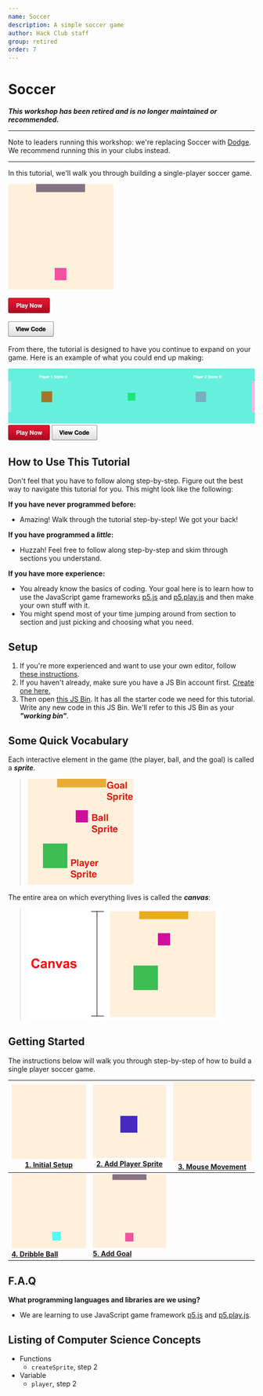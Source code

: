 ```yaml
---
name: Soccer
description: A simple soccer game
author: Hack Club staff
group: retired
order: 7
---
```


# Soccer

_**This workshop has been retired and is no longer maintained or recommended.**_

---

Note to leaders running this workshop: we're replacing Soccer with [Dodge](../dodge/). We recommend running this in your clubs instead.

---

In this tutorial, we'll walk you through building a single-player soccer game.

[![](img/5_mini.gif)][demo_output]

[![](img/bttn_play_now.png)][demo_output]

[![](img/bttn_view_code.png)][demo]

[demo_output]: https://jsbin.com/gist/6d634e61d71794b9878b
[demo]: https://jsbin.com/gist/6d634e61d71794b9878b

From there, the tutorial is designed to have you continue to expand on your game. Here is an example of what you could end up making:

[![](img/soccer.gif)][demo_advanced_output]
[![](img/bttn_play_now.png)][demo_advanced_output]
[![](img/bttn_view_code.png)][demo_advanced]

[demo_advanced_output]: https://jsbin.com/gist/b86701e13602fea28bd6
[demo_advanced]: https://jsbin.com/gist/b86701e13602fea28bd6

## How to Use This Tutorial

Don't feel that you have to follow along step-by-step. Figure out the best way to navigate this tutorial for you. This might look like the following:

**If you have never programmed before:**

- Amazing! Walk through the tutorial step-by-step! We got your back!

**If you have programmed a _little_:**

- Huzzah! Feel free to follow along step-by-step and skim through sections you understand.

**If you have more experience:**

- You already know the basics of coding. Your goal here is to learn how to use the JavaScript game frameworks [p5.js](http://p5js.org/) and [p5.play.js](http://p5play.molleindustria.org) and then make your own stuff with it.
- You might spend most of your time jumping around from section to section and just picking and choosing what you need.

## Setup

1. If you're more experienced and want to use your own editor, follow [these instructions](own_editor.md).
2. If you haven't already, make sure you have a JS Bin account first. <a href="https://jsbin.com/register" target="_blank">Create one here.</a>
3. Then open [this JS Bin][starter]. It has all the starter code we need for this tutorial. Write any new code in this JS Bin. We'll refer to this JS Bin as your **_"working bin"_**.

[starter]: https://jsbin.com/gist/9b98de6863f4f314ea24

## Some Quick Vocabulary

Each interactive element in the game (the player, ball, and the goal) is called a **_sprite_**.

> ![](img/r_vocab_1.png)

<!-- Editable Drawing in: https://docs.google.com/drawings/d/1Px_9MVqn2qv6ASDl7vxglR2lXVpHVaNsvT9lyrqWzmM/edit -->

The entire area on which everything lives is called the **_canvas_**:

> ![](img/r_vocab_2.png)

## Getting Started

The instructions below will walk you through step-by-step of how to build a single player soccer game.

| **[![](img/1_mini.png) <br> 1. Initial Setup](initial_setup.md)** | **[![](img/2_mini.png) <br> 2. Add Player Sprite](add_player_sprite.md)** | **[![](img/3_mini.gif) <br> 3. Mouse Movement](mouse_movement.md)** |
| ----------------------------------------------------------------- | ------------------------------------------------------------------------- | ------------------------------------------------------------------- |
| **[![](img/4_mini.gif) <br> 4. Dribble Ball](dribble_ball.md)**   | **[![](img/5_mini.gif) <br> 5. Add Goal](add_goal.md)**                   |                                                                     |

## F.A.Q

**What programming languages and libraries are we using?**

- We are learning to use JavaScript game framework [p5.js](http://p5js.org/) and [p5.play.js](http://p5play.molleindustria.org).

## Listing of Computer Science Concepts

- Functions
  - `createSprite`, step 2
- Variable
  - `player`, step 2
